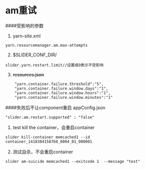 # am重试

####受影响的参数
1. yarn-site.xml
```
yarn.resourcemanager.am.max-attempts
```
2. $SLIDER_CONF_DIR/
```
slider.yarn.restart.limit//设置成0表示不受影响
```
3. ~~resources.json~~
```
    "yarn.container.failure.threshold":"5",
    "yarn.container.failure.window.days":"1",
    "yarn.container.failure.window.hours":"1",
    "yarn.container.failure.window.minutes":"1"
```

####失败后不让component重启
appConfig.json  

```
"slider.am.restart.supported" : "false"
```
1. test kill the container，会重启container  
```
slider kill-container memcached1 --id container_1418384158768_0004_01_000001
```
2. 测试自杀，不会重启container
```
slider am-suicide memcached1 --exitcode 1  --message "test"
```

